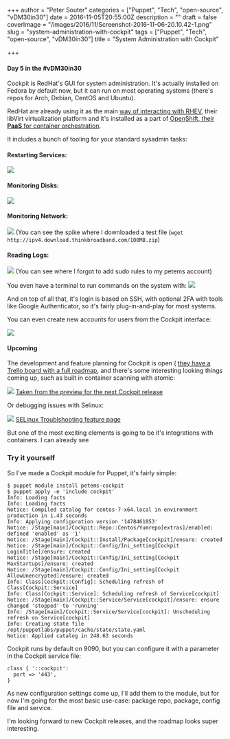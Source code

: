+++
author = "Peter Souter"
categories = ["Puppet", "Tech", "open-source", "vDM30in30"]
date = 2016-11-05T20:55:00Z
description = ""
draft = false
coverImage = "/images/2016/11/Screenshot-2016-11-06-20.10.42-1.png"
slug = "system-administration-with-cockpit"
tags = ["Puppet", "Tech", "open-source", "vDM30in30"]
title = "System Administration with Cockpit"

+++

#### Day 5 in the #vDM30in30

Cockpit is RedHat's GUI for system administration. It's actually installed on Fedora by default now, but it can run on most operating systems (there's repos for Arch, Debian, CentOS and Ubuntu).

RedHat are already using it as the main [way of interacting with RHEV](http://rhelblog.redhat.com/2016/05/11/viewing-the-horizon-from-the-cockpit/), their libVirt virtualization platform and it's installed as a part of [OpenShift, their **PaaS** for container orchestration](https://blog.openshift.com/monitoring-openshift-cluster-using-cockpit/).

It includes a bunch of tooling for your standard sysadmin tasks:

#### Restarting Services:
![](/images/2016/11/Screenshot-2016-11-06-19.08.08.png)

#### Monitoring Disks:
![](/images/2016/11/Screenshot-2016-11-06-19.14.32.png)

#### Monitoring Network:
![](/images/2016/11/Screenshot-2016-11-06-19.13.19.png)
(You can see the spike where I downloaded a test file (`wget http://ipv4.download.thinkbroadband.com/100MB.zip`)

#### Reading Logs:
![](/images/2016/11/Screenshot-2016-11-06-19.09.24.png)
(You can see where I forgot to add sudo rules to my petems account)

You even have a terminal to run commands on the system with:
![](/images/2016/11/Screenshot-2016-11-06-19.12.11.png)

And on top of all that, it's login is based on SSH, with optional 2FA with tools like Google Authenticator, so it's fairly plug-in-and-play for most systems.

You can even create new accounts for users from the Cockpit interface:

![](/images/2016/11/Screenshot-2016-11-06-19.12.25.png)

#### Upcoming

The development and feature planning for Cockpit is open (
[they have a Trello board with a full roadmap](https://trello.com/b/mtBhMA1l/cockpit), and there's some interesting looking things coming up, such as built in container scanning with atomic:

![](/images/2016/11/image-scanning.png)
[Taken from the preview for the next Cockpit release](http://cockpit-project.org/blog/cockpit-122.html)

Or debugging issues with Selinux:

![](/images/2016/11/Screenshot-2016-11-06-20.10.42.png)
[SELinux Troublshooting feature page](https://github.com/cockpit-project/cockpit/wiki/Feature:-SELinux-Troubleshooting)

But one of the most exciting elements is going to be it's integrations with containers. I can already see

### Try it yourself

So I've made a Cockpit module for Puppet, it's fairly simple:

```
$ puppet module install petems-cockpit
$ puppet apply -e 'include cockpit'
Info: Loading facts
Info: Loading facts
Notice: Compiled catalog for centos-7-x64.local in environment production in 1.43 seconds
Info: Applying configuration version '1478461853'
Notice: /Stage[main]/Cockpit::Repo::Centos/Yumrepo[extras]/enabled: defined 'enabled' as '1'
Notice: /Stage[main]/Cockpit::Install/Package[cockpit]/ensure: created
Notice: /Stage[main]/Cockpit::Config/Ini_setting[Cockpit LoginTitle]/ensure: created
Notice: /Stage[main]/Cockpit::Config/Ini_setting[Cockpit MaxStartups]/ensure: created
Notice: /Stage[main]/Cockpit::Config/Ini_setting[Cockpit AllowUnencrypted]/ensure: created
Info: Class[Cockpit::Config]: Scheduling refresh of Class[Cockpit::Service]
Info: Class[Cockpit::Service]: Scheduling refresh of Service[cockpit]
Notice: /Stage[main]/Cockpit::Service/Service[cockpit]/ensure: ensure changed 'stopped' to 'running'
Info: /Stage[main]/Cockpit::Service/Service[cockpit]: Unscheduling refresh on Service[cockpit]
Info: Creating state file /opt/puppetlabs/puppet/cache/state/state.yaml
Notice: Applied catalog in 248.63 seconds
```

Cockpit runs by default on 9090, but you can configure it with a parameter in the Cockpit service file:

```
class { '::cockpit':
  port => '443',
}
```

As new configuration settings come up, I'll add them to the module, but for now I'm going for the most basic use-case: package repo, package, config file and service.

I'm looking forward to new Cockpit releases, and the roadmap looks super interesting.

